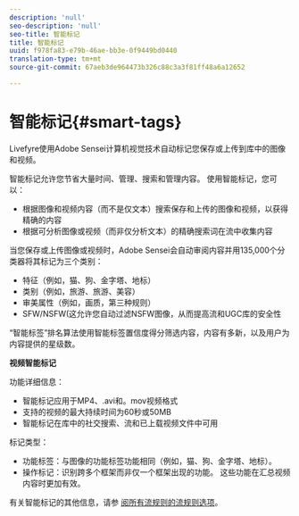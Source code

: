 ```yaml
---
description: 'null'
seo-description: 'null'
seo-title: 智能标记
title: 智能标记
uuid: f978fa83-e79b-46ae-bb3e-0f9449bd0440
translation-type: tm+mt
source-git-commit: 67aeb3de964473b326c88c3a3f81ff48a6a12652

---
```



# 智能标记{#smart-tags}

Livefyre使用Adobe Sensei计算机视觉技术自动标记您保存或上传到库中的图像和视频。

智能标记允许您节省大量时间、管理、搜索和管理内容。 使用智能标记，您可以：

* 根据图像和视频内容（而不是仅文本）搜索保存和上传的图像和视频，以获得精确的内容
* 根据可分析图像或视频（而非仅分析文本）的精确搜索词在流中收集内容

当您保存或上传图像或视频时，Adobe Sensei会自动审阅内容并用135,000个分类器将其标记为三个类别：

* 特征（例如，猫、狗、金字塔、地标）
* 类别（例如，旅游、旅游、美容）
* 审美属性（例如，画质，第三种规则）
* SFW/NSFW(这允许您自动过滤NSFW图像，从而提高流和UGC库的安全性

“智能标签”排名算法使用智能标签置信度得分筛选内容，内容有多新，以及用户为内容提供的星级数。

**视频智能标记**

功能详细信息：

* 智能标记应用于MP4、.avi和。mov视频格式
* 支持的视频的最大持续时间为60秒或50MB
* 智能标记在库中的社交搜索、流和已上载视频文件中可用

标记类型：

* 功能标签：与图像的功能标签功能相同（例如，猫、狗、金字塔、地标）。
* 操作标记：识别跨多个框架而非仅一个框架出现的功能。 这些功能在汇总视频内容时更加有效。

有关智能标记的其他信息，请参 [阅所有流规则的流规则选项](../../c-streams/c-stream-rule-options-for-all-stream-rules.md#c_stream_rule_options_for_all_stream_rules)。
